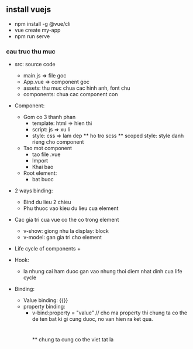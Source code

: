 ## install vuejs
- npm install -g @vue/cli
- vue create my-app
- npm run serve

### cau truc thu muc
- src: source code
  + main.js => file goc
  + App.vue => component goc
  + assets: thu muc chua cac hinh anh, font chu
  + components: chua cac component con

- Component:
  + Gom co 3 thanh phan
    * template: html => hien thi
    * script: js => xu li
    * style: css => lam dep
      ** ho tro scss
      ** scoped style: style danh rieng cho component
  + Tao mot component
    * tao file .vue
    * Import 
    * Khai bao
  + Root element:
    * bat buoc

- 2 ways binding:
  + Bind du lieu 2 chieu
  + Phu thuoc vao kieu du lieu cua element

- Cac gia tri cua vue co the co trong element
  + v-show: giong nhu la display: block
  + v-model: gan gia tri cho element

- Life cycle of components
  + 

- Hook: 
  + la nhung cai ham duoc gan vao nhung thoi diem nhat dinh cua life cycle

- Binding: 
  + Value binding: {{}}
  + property binding: 
    * v-bind:property = "value" // cho ma property thi chung ta co the de ten bat ki gi cung duoc, no van hien ra ket qua. <h1 v-bind:id="id"></h1>
      ** chung ta cung co the viet tat la <h1 :id="id"></h1>


